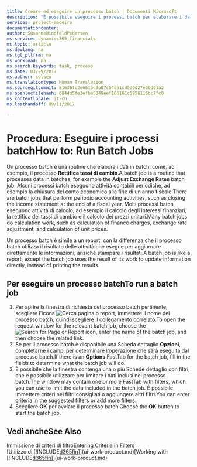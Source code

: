 ```yaml
---
title: Creare ed eseguire un processo batch | Documenti Microsoft
description: "È possibile eseguire i processi batch per elaborare i dati e aggiornare le informazioni, ad esempio, per attività contabili periodiche oppure per effettuare dei calcoli."
services: project-madeira
documentationcenter: 
author: SusanneWindfeldPedersen
ms.service: dynamics365-financials
ms.topic: article
ms.devlang: na
ms.tgt_pltfrm: na
ms.workload: na
ms.search.keywords: task, process
ms.date: 03/29/2017
ms.author: solsen
ms.translationtype: Human Translation
ms.sourcegitcommit: 81636fc2e661bd9b07c54da1cd5d0d27e30d01a2
ms.openlocfilehash: 6844d5fe3efba5349eef166161c5956116bc7fc0
ms.contentlocale: it-ch
ms.lasthandoff: 09/11/2017

---
```

# <a name="how-to-run-batch-jobs"></a><span data-ttu-id="b2b15-103">Procedura: Eseguire i processi batch</span><span class="sxs-lookup"><span data-stu-id="b2b15-103">How to: Run Batch Jobs</span></span>
<span data-ttu-id="b2b15-104">Un processo batch è una routine che elabora i dati in batch, come, ad esempio, il processo **Rettifica tassi di cambio**.</span><span class="sxs-lookup"><span data-stu-id="b2b15-104">A batch job is a routine that processes data in batches, for example the **Adjust Exchange Rates** batch job.</span></span> <span data-ttu-id="b2b15-105">Alcuni processi batch eseguono attività contabili periodiche, ad esempio la chiusura del conto economico alla fine di un anno fiscale.</span><span class="sxs-lookup"><span data-stu-id="b2b15-105">There are batch jobs that perform periodic accounting activities, such as closing the income statement at the end of a fiscal year.</span></span> <span data-ttu-id="b2b15-106">Molti processi batch eseguono attività di calcolo, ad esempio il calcolo degli interessi finanziari, la rettifica dei tassi di cambio e il calcolo dei prezzi unitari.</span><span class="sxs-lookup"><span data-stu-id="b2b15-106">Many batch jobs do calculation work, such as calculation of finance charges, exchange rate adjustment, and calculation of unit prices.</span></span>

<span data-ttu-id="b2b15-107">Un processo batch è simile a un report, con la differenza che il processo batch utilizza il risultato delle attività che esegue per aggiornare direttamente le informazioni, anziché stampare i risultati.</span><span class="sxs-lookup"><span data-stu-id="b2b15-107">A batch job is like a report, except the batch job uses the result of its work to update information directly, instead of printing the results.</span></span>

## <a name="to-run-a-batch-job"></a><span data-ttu-id="b2b15-108">Per eseguire un processo batch</span><span class="sxs-lookup"><span data-stu-id="b2b15-108">To run a batch job</span></span>
1. <span data-ttu-id="b2b15-109">Per aprire la finestra di richiesta del processo batch pertinente, scegliere l'icona ![Cerca pagina o report](media/ui-search/search_small.png "icona Cerca pagina o report"), immettere il nome del processo batch, quindi scegliere il collegamento correlato.</span><span class="sxs-lookup"><span data-stu-id="b2b15-109">To open the request window for the relevant batch job, choose the ![Search for Page or Report](media/ui-search/search_small.png "Search for Page or Report icon") icon, enter the name of the batch job, and then choose the related link.</span></span>
2. <span data-ttu-id="b2b15-110">Se per il processo batch è disponibile una Scheda dettaglio **Opzioni**, completarne i campi per determinare l'operazione che sarà eseguita dal processo batch.</span><span class="sxs-lookup"><span data-stu-id="b2b15-110">If there is an **Options** FastTab for the batch job, fill in the fields to determine what the batch job will do.</span></span>
3. <span data-ttu-id="b2b15-111">È possibile che la finestra contenga una o più Schede dettaglio con filtri, che è possibile utilizzare per limitare i dati inclusi nel processo batch.</span><span class="sxs-lookup"><span data-stu-id="b2b15-111">The window may contain one or more FastTab with filters, which you can use to limit the data included in the batch job.</span></span> <span data-ttu-id="b2b15-112">È possibile immettere criteri nei filtri consigliati o aggiungere altri filtri.</span><span class="sxs-lookup"><span data-stu-id="b2b15-112">You can enter criteria in the suggested filters or add more filters.</span></span>
4. <span data-ttu-id="b2b15-113">Scegliere **OK** per avviare il processo batch.</span><span class="sxs-lookup"><span data-stu-id="b2b15-113">Choose the **OK** button to start the batch job.</span></span>

## <a name="see-also"></a><span data-ttu-id="b2b15-114">Vedi anche</span><span class="sxs-lookup"><span data-stu-id="b2b15-114">See Also</span></span>
[<span data-ttu-id="b2b15-115">Immissione di criteri di filtro</span><span class="sxs-lookup"><span data-stu-id="b2b15-115">Entering Criteria in Filters</span></span>](ui-enter-criteria-filters.md)  
<span data-ttu-id="b2b15-116">[Utilizzo di [!INCLUDE[d365fin](includes/d365fin_md.md)]](ui-work-product.md)</span><span class="sxs-lookup"><span data-stu-id="b2b15-116">[Working with [!INCLUDE[d365fin](includes/d365fin_md.md)]](ui-work-product.md)</span></span>

